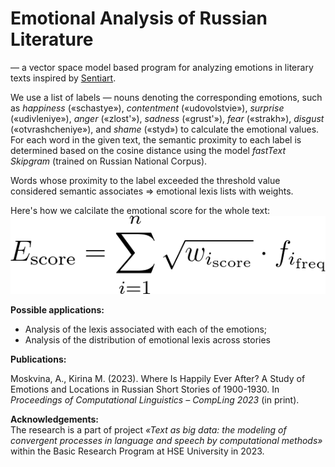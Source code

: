 <h1>Emotional Analysis of Russian Literature</h1>

— a vector space model based program for analyzing emotions in literary texts
inspired by <a href="https://github.com/matinho13/SentiArt">Sentiart</a>.

<p>We use a list of labels — nouns denoting the corresponding emotions, such as 
    <em>happiness</em> («schastye»), 
    <em>contentment</em> («udovolstvie»), 
    <em>surprise</em> («udivleniye»), 
    <em>anger</em> («zlost'»), 
    <em>sadness</em> («grust'»), 
    <em>fear</em> («strakh»), 
    <em>disgust</em> («otvrashcheniye»), and 
    <em>shame</em> («styd») to calculate the emotional values.
    For each word in the given text, the semantic proximity to each label is determined based on the cosine distance using the model <em>fastText Skipgram</em> (trained on Russian National Corpus).
</p>
<p></p> Words whose proximity to the label exceeded the threshold value considered semantic associates 
    => emotional lexis lists with weights.
    </p>

Here's how we calcilate the emotional score for the whole text:
![formula for story score calculating](static/formula.png)

<p><strong>Possible applications:</strong><br>
<ul>
    <li>
        Analysis of the lexis associated with each of the emotions;
    </li>
    <li>
        Analysis of the distribution of emotional lexis across stories
    </li>
</ul>

<p><strong>Publications:</strong><br>

Moskvina, A., Kirina M. (2023). Where Is Happily Ever After? A Study of Emotions and Locations in Russian Short Stories of 1900-1930. In <em>Proceedings of Computational Linguistics – CompLing 2023</em> (in print).</p>

<p><strong>Acknowledgements:</strong><br>
The research is a part of project <em>«Text as big data: the modeling of convergent processes in language and speech by computational methods»</em>  within the Basic Research Program at HSE University in 2023.